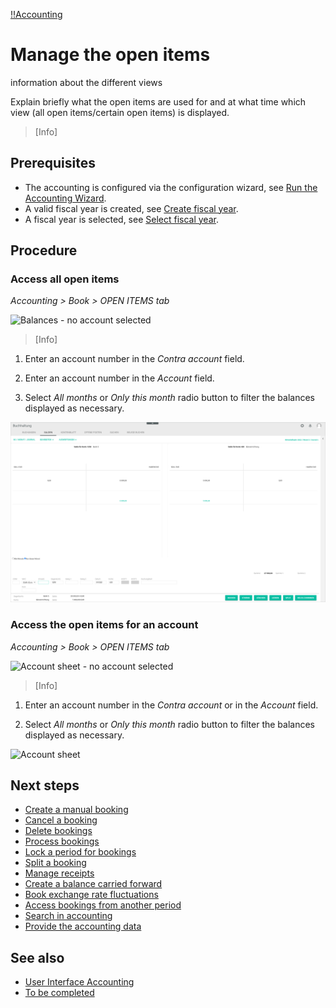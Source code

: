 [!!Accounting](Actindo/Accounting)

# Manage the open items

information about the different views

Explain briefly what the open items are used for and at what time which view (all open items/certain open items) is displayed.

> [Info]

## Prerequisites

- The accounting is configured via the configuration wizard, see [Run the Accounting Wizard](01_RunAccountingWizard.md).
- A valid fiscal year is created, see [Create fiscal year](04_ManageFiscalYear.md#create-a-fiscal-year).
- A fiscal year is selected, see [Select fiscal year](01_SelectFiscalYear.md).


## Procedure

### Access all open items

*Accounting > Book > OPEN ITEMS tab*

![Balances - no account selected](/Assets/Screenshots/Accounting/Book/Balances/.png "[Balances - no account selected]")

> [Info]

1. Enter an account number in the *Contra account* field.  


2. Enter an account number in the *Account* field.  


3. Select *All months* or *Only this month* radio button to filter the balances displayed as necessary.

  ![Balances](/Assets/Screenshots/Accounting/Book/Balances/Balances_accounts.png "[Balances]")


### Access the open items for an account

*Accounting > Book > OPEN ITEMS tab*

![Account sheet - no account selected](/Assets/Screenshots/Accounting/Book//.png "[Account sheet - no account selected]")

> [Info]

1. Enter an account number in the *Contra account* or in the *Account* field.  

2. Select *All months* or *Only this month* radio button to filter the balances displayed as necessary.

  ![Account sheet](/Assets/Screenshots/Accounting/Book/AccountSheet/.png "[Account sheet]")


## Next steps

  - [Create a manual booking](#to_be_completed)
  - [Cancel a booking](#to_be_completed)
  - [Delete bookings](#to_be_completed)
  - [Process bookings](#to_be_completed)
  - [Lock a period for bookings](#to_be_completed)
  - [Split a booking](#to_be_completed)
  - [Manage receipts](#to_be_completed)
  - [Create a balance carried forward](#to_be_completed)
  - [Book exchange rate fluctuations](#to_be_completed)
  - [Access bookings from another period](#to_be_completed)
  - [Search in accounting](#to_be_completed)
  - [Provide the accounting data](#to_be_completed)

## See also

  - [User Interface Accounting](/Accounting/UserInterface/00_UserInterface.md)
  - [To be completed](#to_be_completed)
